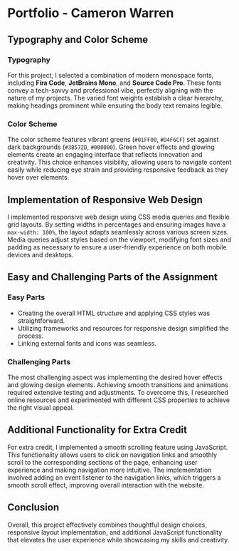 # Portfolio - Cameron Warren

## Typography and Color Scheme

### Typography
For this project, I selected a combination of modern monospace fonts, including **Fira Code**, **JetBrains Mono**, and **Source Code Pro**. These fonts convey a tech-savvy and professional vibe, perfectly aligning with the nature of my projects. The varied font weights establish a clear hierarchy, making headings prominent while ensuring the body text remains legible.

### Color Scheme
The color scheme features vibrant greens (`#01FF00`, `#D4F6CF`) set against dark backgrounds (`#3B572D`, `#000000`). Green hover effects and glowing elements create an engaging interface that reflects innovation and creativity. This choice enhances visibility, allowing users to navigate content easily while reducing eye strain and providing responsive feedback as they hover over elements.

## Implementation of Responsive Web Design
I implemented responsive web design using CSS media queries and flexible grid layouts. By setting widths in percentages and ensuring images have a `max-width: 100%`, the layout adapts seamlessly across various screen sizes. Media queries adjust styles based on the viewport, modifying font sizes and padding as necessary to ensure a user-friendly experience on both mobile devices and desktops.

## Easy and Challenging Parts of the Assignment

### Easy Parts
- Creating the overall HTML structure and applying CSS styles was straightforward.
- Utilizing frameworks and resources for responsive design simplified the process.
- Linking external fonts and icons was seamless.

### Challenging Parts
The most challenging aspect was implementing the desired hover effects and glowing design elements. Achieving smooth transitions and animations required extensive testing and adjustments. To overcome this, I researched online resources and experimented with different CSS properties to achieve the right visual appeal.

## Additional Functionality for Extra Credit
For extra credit, I implemented a smooth scrolling feature using JavaScript. This functionality allows users to click on navigation links and smoothly scroll to the corresponding sections of the page, enhancing user experience and making navigation more intuitive. The implementation involved adding an event listener to the navigation links, which triggers a smooth scroll effect, improving overall interaction with the website.

## Conclusion
Overall, this project effectively combines thoughtful design choices, responsive layout implementation, and additional JavaScript functionality that elevates the user experience while showcasing my skills and creativity.
